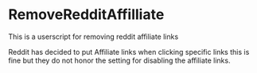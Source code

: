 # RemoveRedditAffilliate
This is a userscript for removing reddit affiliate links


Reddit has decided to put Affiliate links when clicking specific links this is fine but they do not honor the setting for disabling the affiliate links.


